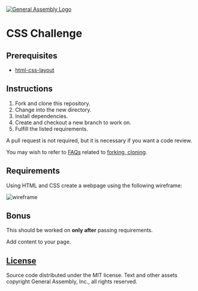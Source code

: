 [![General Assembly Logo](https://camo.githubusercontent.com/1a91b05b8f4d44b5bbfb83abac2b0996d8e26c92/687474703a2f2f692e696d6775722e636f6d2f6b6538555354712e706e67)](https://generalassemb.ly/education/web-development-immersive)

# CSS Challenge

## Prerequisites

-   [html-css-layout](https://github.com/ga-wdi-boston/html-css-layout)

## Instructions

1.  Fork and clone this repository.
1.  Change into the new directory.
1.  Install dependencies.
1.  Create and checkout a new branch to work on.
1.  Fulfill the listed requirements.

A pull request is not required, but it is necessary if you want a code review.

You may wish to refer to [FAQs](https://github.com/ga-wdi-boston/meta/wiki/)
related to [forking,
cloning](https://github.com/ga-wdi-boston/meta/wiki/ForkAndClone).

## Requirements

Using HTML and CSS create a webpage using the following wireframe:

![wireframe](https://cloud.githubusercontent.com/assets/10408784/14149781/ce8a81d8-f673-11e5-9581-2ce80b305c7d.png)

## Bonus

This should be worked on **only after** passing requirements.

Add content to your page.

## [License](LICENSE)

Source code distributed under the MIT license. Text and other assets copyright
General Assembly, Inc., all rights reserved.

